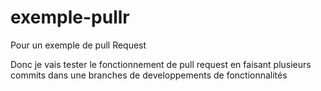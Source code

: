 # exemple-pullr

Pour un exemple de pull Request

Donc je vais tester le fonctionnement de pull request en faisant plusieurs commits dans une branches de developpements de fonctionnalités
